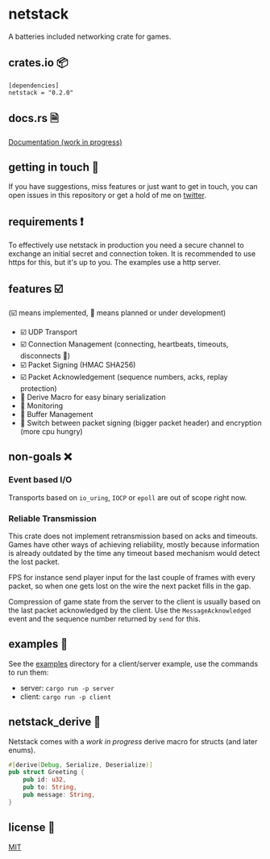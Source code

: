 # netstack

A batteries included networking crate for games.

## crates.io 📦

```
[dependencies]
netstack = "0.2.0"
```

## docs.rs 🗎

[Documentation (work in progress)](https://docs.rs/netstack/)

## getting in touch 💬

If you have suggestions, miss features or just want to get in touch, you can open issues in this repository or get a hold of me on [twitter](https://twitter.com/vengarioth).

## requirements ❗

To effectively use netstack in production you need a secure channel to exchange an initial secret and connection token. It is recommended to use https for this, but it's up to you. The examples use a http server.

## features ☑️

(☑️ means implemented, 🚧 means planned or under development)

- ☑️ UDP Transport
- ☑️ Connection Management (connecting, heartbeats, timeouts, disconnects 🚧)
- ☑️ Packet Signing (HMAC SHA256)
- ☑️ Packet Acknowledgement (sequence numbers, acks, replay protection)
- 🚧 Derive Macro for easy binary serialization
- 🚧 Monitoring
- 🚧 Buffer Management
- 🚧 Switch between packet signing (bigger packet header) and encryption (more cpu hungry)

## non-goals ❌

### Event based I/O

Transports based on `io_uring`, `IOCP` or `epoll` are out of scope right now.

### Reliable Transmission

This crate does not implement retransmission based on acks and timeouts. Games have other ways of achieving reliability, mostly because information is already outdated by the time any timeout based mechanism would detect the lost packet.

FPS for instance send player input for the last couple of frames with every packet, so when one gets lost on the wire the next packet fills in the gap.

Compression of game state from the server to the client is usually based on the last packet acknowledged by the client. Use the `MessageAcknowledged` event and the sequence number returned by `send` for this.

## examples 🔌

See the [examples](/examples) directory for a client/server example, use the commands to run them:

* server: `cargo run -p server`
* client: `cargo run -p client`

## netstack_derive 🚧

Netstack comes with a _work in progress_ derive macro for structs (and later enums).

```rust
#[derive(Debug, Serialize, Deserialize)]
pub struct Greeting {
    pub id: u32,
    pub to: String,
    pub message: String,
}
```

## license 📃

[MIT](/LICENSE)
